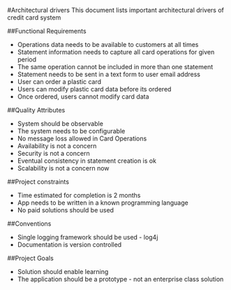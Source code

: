 #Architectural drivers
This document lists important architectural drivers of credit card system

##Functional Requirements
* Operations data needs to be available to customers at all times
* Statement information needs to capture all card operations for given period
* The same operation cannot be included in more than one statement
* Statement needs to be sent in a text form to user email address
* User can order a plastic card
* Users can modify plastic card data before its ordered
* Once ordered, users cannot modify card data

##Quality Attributes
* System should be observable
* The system needs to be configurable
* No message loss allowed in Card Operations
* Availability is not a concern
* Security is not a concern
* Eventual consistency in statement creation is ok
* Scalability is not a concern now

##Project constraints
* Time estimated for completion is 2 months
* App needs to be written in a known programming language
* No paid solutions should be used

##Conventions
* Single logging framework should be used - log4j
* Documentation is version controlled

##Project Goals
* Solution should enable learning
* The application should be a prototype - not an enterprise class solution

 

